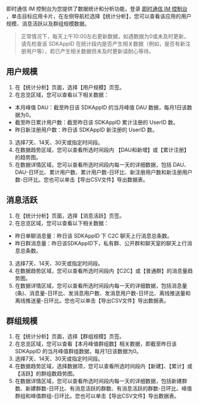 
即时通信 IM 控制台为您提供了数据统计和分析功能，登录 [即时通信 IM 控制台](https://console.cloud.tencent.com/im) ，单击目标应用卡片，在左侧导航栏选择【统计分析】，您可以查看该应用的用户规模、消息活跃以及群组规模数据。
>正常情况下，每天上午10:00左右更新数据，如遇数据为0或未及时更新，请先检查该 SDKAppID 在统计段内是否产生相关数据（例如，是否有新注册用户等），若已产生相关数据但未及时更新请耐心等待。


## 用户规模
1. 在【统计分析】页面，选择【用户规模】页签。
2. 在总览区域，您可以查看以下相关数据：
 - 本月峰值 DAU：截至昨日该 SDKAppID 的当月峰值 DAU 数据，每月1日该数据为0。
 - 截至昨日累计用户数：截至昨日该 SDKAppID 累计注册的 UserID 数。
 - 昨日新注册用户数：昨日该 SDKAppID 新注册的 UserID 数。
3. 选择7天、14天、30天或指定时间段。
4. 在数据趋势区域，您可以查看所选时间段内 【DAU和新增】或【累计注册】的趋势图。 
5. 在数据详情区域，您可以查看所选时间段内每一天的详细数据，包括 DAU、DAU-日环比、累计用户数、累计用户数-日环比、新注册用户数和新注册用户数-日环比。您也可以单击【导出CSV文件】导出数据表。



## 消息活跃
1. 在【统计分析】页面，选择【消息活跃】页签。
2. 在总览区域，您可以查看以下相关数据：
 - 昨日单聊消息量：昨日该 SDKAppID 下 C2C 聊天上行消息总条数。
 - 昨日群消息量：昨日该SDKAppID下，私有群、公开群和聊天室的聊天上行消息总条数。
3. 选择7天、14天、30天或指定时间段。
4. 在数据趋势区域，您可以查看所选时间段内【C2C】或【普通群】的消息量趋势图。
5. 在数据详情区域，您可以查看所选时间段内每一天的详细数据，包括消息量 (条)、消息量-日环比、发消息用户数、发消息用户数-日环比、离线推送量和离线推送量-日环比。您也可以单击【导出CSV文件】导出数据表。

## 群组规模
1. 在【统计分析】页面，选择【群组规模】页签。
2. 在总览区域，您可以查看【本月峰值群组数】相关数据，即截至昨日该 SDKAppID 的当月峰值群组数据，每月1日该数据为0。
3. 选择7天、14天、30天或指定时间段。
4. 在数据趋势区域，选择数据项，您可以查看所选时间段内【新建】、【累计】或【活跃】的群组数趋势图。
5. 在数据详情区域，您可以查看所选时间段内每一天的详细数据，包括新建群数、新建群数-日环比、有消息活跃的群数、有消息活跃的群数-日环比、峰值群组和峰值群组-日环比。您也可以单击【导出CSV文件】导出数据表。


